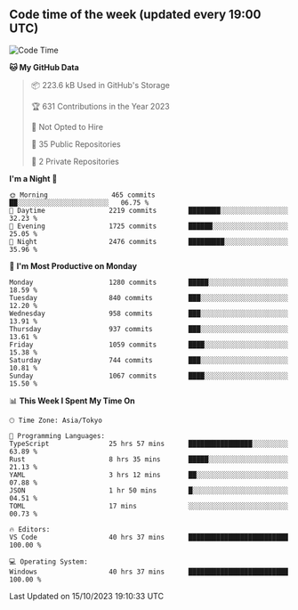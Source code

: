 ## Code time of the week (updated every 19:00 UTC)

<!--START_SECTION:waka-->
![Code Time](http://img.shields.io/badge/Code%20Time-2%2C235%20hrs%201%20min-blue)

**🐱 My GitHub Data** 

> 📦 223.6 kB Used in GitHub's Storage 
 > 
> 🏆 631 Contributions in the Year 2023
 > 
> 🚫 Not Opted to Hire
 > 
> 📜 35 Public Repositories 
 > 
> 🔑 2 Private Repositories 
 > 
**I'm a Night 🦉** 

```text
🌞 Morning                465 commits         ██░░░░░░░░░░░░░░░░░░░░░░░   06.75 % 
🌆 Daytime                2219 commits        ████████░░░░░░░░░░░░░░░░░   32.23 % 
🌃 Evening                1725 commits        ██████░░░░░░░░░░░░░░░░░░░   25.05 % 
🌙 Night                  2476 commits        █████████░░░░░░░░░░░░░░░░   35.96 % 
```
📅 **I'm Most Productive on Monday** 

```text
Monday                   1280 commits        █████░░░░░░░░░░░░░░░░░░░░   18.59 % 
Tuesday                  840 commits         ███░░░░░░░░░░░░░░░░░░░░░░   12.20 % 
Wednesday                958 commits         ███░░░░░░░░░░░░░░░░░░░░░░   13.91 % 
Thursday                 937 commits         ███░░░░░░░░░░░░░░░░░░░░░░   13.61 % 
Friday                   1059 commits        ████░░░░░░░░░░░░░░░░░░░░░   15.38 % 
Saturday                 744 commits         ███░░░░░░░░░░░░░░░░░░░░░░   10.81 % 
Sunday                   1067 commits        ████░░░░░░░░░░░░░░░░░░░░░   15.50 % 
```


📊 **This Week I Spent My Time On** 

```text
🕑︎ Time Zone: Asia/Tokyo

💬 Programming Languages: 
TypeScript               25 hrs 57 mins      ████████████████░░░░░░░░░   63.89 % 
Rust                     8 hrs 35 mins       █████░░░░░░░░░░░░░░░░░░░░   21.13 % 
YAML                     3 hrs 12 mins       ██░░░░░░░░░░░░░░░░░░░░░░░   07.88 % 
JSON                     1 hr 50 mins        █░░░░░░░░░░░░░░░░░░░░░░░░   04.51 % 
TOML                     17 mins             ░░░░░░░░░░░░░░░░░░░░░░░░░   00.73 % 

🔥 Editors: 
VS Code                  40 hrs 37 mins      █████████████████████████   100.00 % 

💻 Operating System: 
Windows                  40 hrs 37 mins      █████████████████████████   100.00 % 
```


 Last Updated on 15/10/2023 19:10:33 UTC
<!--END_SECTION:waka-->